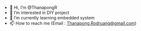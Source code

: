 - 👋 Hi, I’m @ThanapongR
- 👀 I’m interested in DIY project
- 🌱 I’m currently learning embedded system
- 📫 How to reach me (Email : Thanapong.Rodruang@gmail.com)

<!---
- 💞️ I’m looking to collaborate on ...
--->
<!---
ThanapongR/ThanapongR is a ✨ special ✨ repository because its `README.md` (this file) appears on your GitHub profile.
You can click the Preview link to take a look at your changes.
--->
